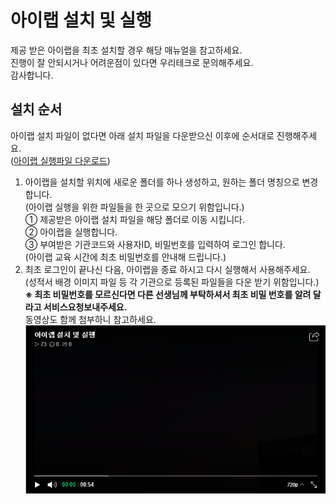 # 아이랩 설치 및 실행

제공 받은 아이랩을 최초 설치할 경우 해당 매뉴얼을 참고하세요.  
진행이 잘 안되시거나 어려운점이 있다면 우리테크로 문의해주세요.  
감사합니다.

## 설치 순서

아이랩 설치 파일이 없다면 아래 설치 파일을 다운받으신 이후에 순서대로 진행해주세요.  
\([아이랩 실행파일 다운로드](https://github.com/wooritech/ilab-user-manual/raw/master/assets/iLabApp.zip)\)  
1. 아이랩을 설치할 위치에 새로운 폴더를 하나 생성하고, 원하는 폴더 명칭으로 변경합니다.  
\(아이랩 실행을 위한 파일들을 한 곳으로 모으기 위함입니다.\)  
① 제공받은 아이랩 설치 파일을 해당 폴더로 이동 시킵니다.  
② 아이랩을 실행합니다.  
③ 부여받은 기관코드와 사용자ID, 비밀번호를 입력하여 로그인 합니다.  
\(아이랩 교육 시간에 최초 비밀번호를 안내해 드립니다.\)  
1. 최초 로그인이 끝나신 다음, 아이랩을 종료 하시고 다시 실행해서 사용해주세요.  
\(성적서 배경 이미지 파일 등 각 기관으로 등록된 파일들을 다운 받기 위함입니다.\)  
**※ 최초 비밀번호를 모르신다면 다른 선생님께 부탁하셔서 최초 비밀 번호를 알려 달라고 서비스요청보내주세요.**  
동영상도 함께 첨부하니 참고하세요.  
[![](/assets/000공통기능/설치동영상01.png)](http://serviceapi.nmv.naver.com/flash/convertIframeTag.nhn?vid=820A56D9E287C9EB9D1A6B9438F8028AAF5E&outKey=V126cc34305660a65f77f675b389fa5c322ed114afd78585c3664675b389fa5c322ed&width=544&height=306)